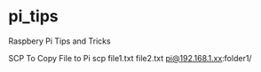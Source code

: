 # pi_tips
Raspbery Pi Tips and Tricks 


SCP 
To Copy File to Pi
   scp file1.txt file2.txt pi@192.168.1.xx:folder1/
